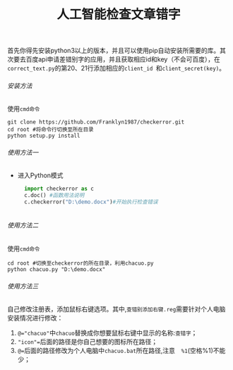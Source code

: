 # <center>人工智能检查文章错字</center><br>

首先你得先安装python3以上的版本，并且可以使用pip自动安装所需要的库。其次要去百度api申请差错别字的应用，并且获取相应id和key（不会可百度），在`correct_text.py`的第20、21行添加相应的`client_id `和`client_secret(key)`。<br>

###### 安装方法<br>
使用`cmd命令`
```shell
git clone https://github.com/Franklyn1987/checkerror.git
cd root #将命令行切换至所在目录
python setup.py install
```

###### 使用方法一<br>

* 进入Python模式<br>

  ```python
  	import checkerror as c
  	c.doc() #函数用法说明
  	c.checkerror("D:\demo.docx")#开始执行检查错误	
  	
  ```

###### 使用方法二<br>
使用`cmd命令`

```shell
cd root #切换至checkerror的所在目录，利用chacuo.py
python chacuo.py "D:\demo.docx"

```

###### 使用方法三<br>

自己修改注册表，添加鼠标右键选项。其中,`查错别添加右键.reg`需要针对个人电脑安装情况进行修改：<br>

1. `@="chacuo"`中`chacuo`替换成你想要鼠标右键中显示的名称:`查错字`；
2. `"icon"=`后面的路径是你自己想要的图标所在路径；
3. `@=`后面的路径修改为个人电脑中`chacuo.bat`所在路径,注意`  %1`(空格%1)不能少；

